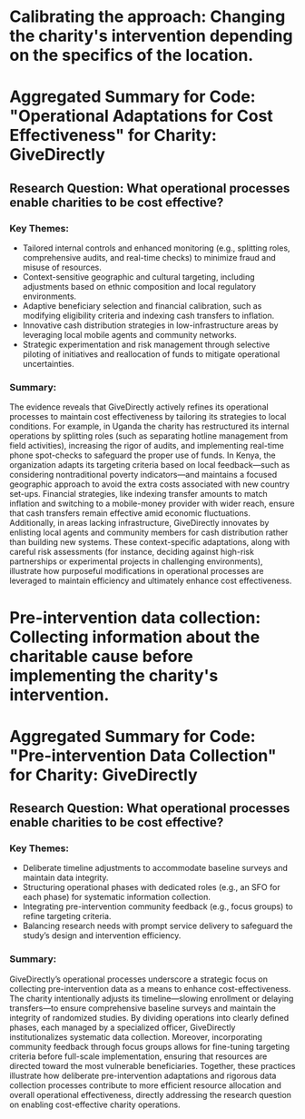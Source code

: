 # Calibrating the approach: Changing the charity's intervention depending on the specifics of the location.
# Aggregated Summary for Code: "Operational Adaptations for Cost Effectiveness" for Charity: GiveDirectly

## Research Question: What operational processes enable charities to be cost effective?

### Key Themes:
- Tailored internal controls and enhanced monitoring (e.g., splitting roles, comprehensive audits, and real-time checks) to minimize fraud and misuse of resources.
- Context-sensitive geographic and cultural targeting, including adjustments based on ethnic composition and local regulatory environments.
- Adaptive beneficiary selection and financial calibration, such as modifying eligibility criteria and indexing cash transfers to inflation.
- Innovative cash distribution strategies in low-infrastructure areas by leveraging local mobile agents and community networks.
- Strategic experimentation and risk management through selective piloting of initiatives and reallocation of funds to mitigate operational uncertainties.

### Summary:
The evidence reveals that GiveDirectly actively refines its operational processes to maintain cost effectiveness by tailoring its strategies to local conditions. For example, in Uganda the charity has restructured its internal operations by splitting roles (such as separating hotline management from field activities), increasing the rigor of audits, and implementing real-time phone spot-checks to safeguard the proper use of funds. In Kenya, the organization adapts its targeting criteria based on local feedback—such as considering nontraditional poverty indicators—and maintains a focused geographic approach to avoid the extra costs associated with new country set-ups. Financial strategies, like indexing transfer amounts to match inflation and switching to a mobile-money provider with wider reach, ensure that cash transfers remain effective amid economic fluctuations. Additionally, in areas lacking infrastructure, GiveDirectly innovates by enlisting local agents and community members for cash distribution rather than building new systems. These context-specific adaptations, along with careful risk assessments (for instance, deciding against high-risk partnerships or experimental projects in challenging environments), illustrate how purposeful modifications in operational processes are leveraged to maintain efficiency and ultimately enhance cost effectiveness.

# Pre-intervention data collection: Collecting information about the charitable cause before implementing the charity's intervention.
# Aggregated Summary for Code: "Pre-intervention Data Collection" for Charity: GiveDirectly

## Research Question: What operational processes enable charities to be cost effective?

### Key Themes:
- Deliberate timeline adjustments to accommodate baseline surveys and maintain data integrity.
- Structuring operational phases with dedicated roles (e.g., an SFO for each phase) for systematic information collection.
- Integrating pre-intervention community feedback (e.g., focus groups) to refine targeting criteria.
- Balancing research needs with prompt service delivery to safeguard the study’s design and intervention efficiency.

### Summary:
GiveDirectly’s operational processes underscore a strategic focus on collecting pre-intervention data as a means to enhance cost-effectiveness. The charity intentionally adjusts its timeline—slowing enrollment or delaying transfers—to ensure comprehensive baseline surveys and maintain the integrity of randomized studies. By dividing operations into clearly defined phases, each managed by a specialized officer, GiveDirectly institutionalizes systematic data collection. Moreover, incorporating community feedback through focus groups allows for fine-tuning targeting criteria before full-scale implementation, ensuring that resources are directed toward the most vulnerable beneficiaries. Together, these practices illustrate how deliberate pre-intervention adaptations and rigorous data collection processes contribute to more efficient resource allocation and overall operational effectiveness, directly addressing the research question on enabling cost-effective charity operations.
